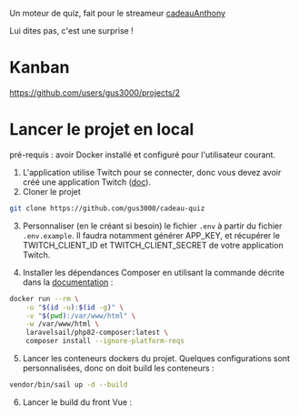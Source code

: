 Un moteur de quiz, fait pour le streameur [cadeauAnthony](https://www.twitch.tv/cadeauanthony)

Lui dites pas, c'est une surprise !

# Kanban
https://github.com/users/gus3000/projects/2
# Lancer le projet en local

pré-requis : avoir Docker installé et configuré pour l'utilisateur courant.

1) L'application utilise Twitch pour se connecter, donc vous devez avoir créé une application Twitch ([doc](https://dev.twitch.tv/console/apps)).
2) Cloner le projet

```bash
git clone https://github.com/gus3000/cadeau-quiz
```

3) Personnaliser (en le créant si besoin) le fichier `.env` à partir du fichier `.env.example`. Il faudra notamment générer APP_KEY, et récupérer le TWITCH_CLIENT_ID et TWITCH_CLIENT_SECRET de votre application Twitch.

4) Installer les dépendances Composer en utilisant la commande décrite dans la [documentation](https://laravel.com/docs/10.x/sail#installing-composer-dependencies-for-existing-projects) :
```bash
docker run --rm \
    -u "$(id -u):$(id -g)" \
    -v "$(pwd):/var/www/html" \
    -w /var/www/html \
    laravelsail/php82-composer:latest \
    composer install --ignore-platform-reqs
```

5) Lancer les conteneurs dockers du projet. Quelques configurations sont personnalisées, donc on doit build les conteneurs :
```bash
vendor/bin/sail up -d --build
```

6) Lancer le build du front Vue :
```bash

```
